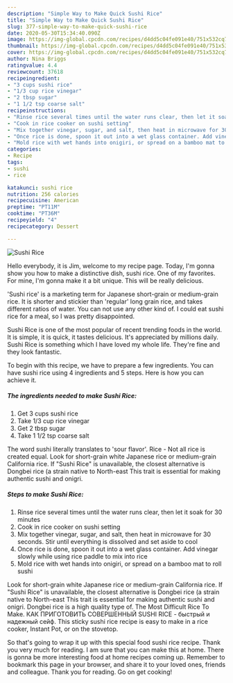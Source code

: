 ```yaml
---
description: "Simple Way to Make Quick Sushi Rice"
title: "Simple Way to Make Quick Sushi Rice"
slug: 377-simple-way-to-make-quick-sushi-rice
date: 2020-05-30T15:34:40.090Z
image: https://img-global.cpcdn.com/recipes/d4dd5c04fe091e40/751x532cq70/sushi-rice-recipe-main-photo.jpg
thumbnail: https://img-global.cpcdn.com/recipes/d4dd5c04fe091e40/751x532cq70/sushi-rice-recipe-main-photo.jpg
cover: https://img-global.cpcdn.com/recipes/d4dd5c04fe091e40/751x532cq70/sushi-rice-recipe-main-photo.jpg
author: Nina Briggs
ratingvalue: 4.4
reviewcount: 37618
recipeingredient:
- "3 cups sushi rice"
- "1/3 cup rice vinegar"
- "2 tbsp sugar"
- "1 1/2 tsp coarse salt"
recipeinstructions:
- "Rinse rice several times until the water runs clear, then let it soak for 30 minutes"
- "Cook in rice cooker on sushi setting"
- "Mix together vinegar, sugar, and salt, then heat in microwave for 30 seconds. Stir until everything is dissolved and set aside to cool"
- "Once rice is done, spoon it out into a wet glass container. Add vinegar slowly while using rice paddle to mix into rice"
- "Mold rice with wet hands into onigiri, or spread on a bamboo mat to roll sushi"
categories:
- Recipe
tags:
- sushi
- rice

katakunci: sushi rice 
nutrition: 256 calories
recipecuisine: American
preptime: "PT11M"
cooktime: "PT36M"
recipeyield: "4"
recipecategory: Dessert

---
```



![Sushi Rice](https://img-global.cpcdn.com/recipes/d4dd5c04fe091e40/751x532cq70/sushi-rice-recipe-main-photo.jpg)

Hello everybody, it is Jim, welcome to my recipe page. Today, I'm gonna show you how to make a distinctive dish, sushi rice. One of my favorites. For mine, I'm gonna make it a bit unique. This will be really delicious.

&#39;Sushi rice&#39; is a marketing term for Japanese short-grain or medium-grain rice. It is shorter and stickier than &#39;regular&#39; long grain rice, and takes different ratios of water. You can not use any other kind of. I could eat sushi rice for a meal, so I was pretty disappointed.

Sushi Rice is one of the most popular of recent trending foods in the world. It is simple, it is quick, it tastes delicious. It's appreciated by millions daily. Sushi Rice is something which I have loved my whole life. They're fine and they look fantastic.


To begin with this recipe, we have to prepare a few ingredients. You can have sushi rice using 4 ingredients and 5 steps. Here is how you can achieve it.

<!--inarticleads1-->

##### The ingredients needed to make Sushi Rice:

1. Get 3 cups sushi rice
1. Take 1/3 cup rice vinegar
1. Get 2 tbsp sugar
1. Take 1 1/2 tsp coarse salt


The word sushi literally translates to &#39;sour flavor&#39;. Rice - Not all rice is created equal. Look for short-grain white Japanese rice or medium-grain California rice. If &#34;Sushi Rice&#34; is unavailable, the closest alternative is Dongbei rice (a strain native to North-east This trait is essential for making authentic sushi and onigri. 

<!--inarticleads2-->

##### Steps to make Sushi Rice:

1. Rinse rice several times until the water runs clear, then let it soak for 30 minutes
1. Cook in rice cooker on sushi setting
1. Mix together vinegar, sugar, and salt, then heat in microwave for 30 seconds. Stir until everything is dissolved and set aside to cool
1. Once rice is done, spoon it out into a wet glass container. Add vinegar slowly while using rice paddle to mix into rice
1. Mold rice with wet hands into onigiri, or spread on a bamboo mat to roll sushi


Look for short-grain white Japanese rice or medium-grain California rice. If &#34;Sushi Rice&#34; is unavailable, the closest alternative is Dongbei rice (a strain native to North-east This trait is essential for making authentic sushi and onigri. Dongbei rice is a high quality type of. The Most Difficult Rice To Make. КАК ПРИГОТОВИТЬ СОВЕРШЕННЫЙ SUSHI RICE - быстрый и надежный сейф. This sticky sushi rice recipe is easy to make in a rice cooker, Instant Pot, or on the stovetop. 

So that's going to wrap it up with this special food sushi rice recipe. Thank you very much for reading. I am sure that you can make this at home. There is gonna be more interesting food at home recipes coming up. Remember to bookmark this page in your browser, and share it to your loved ones, friends and colleague. Thank you for reading. Go on get cooking!
